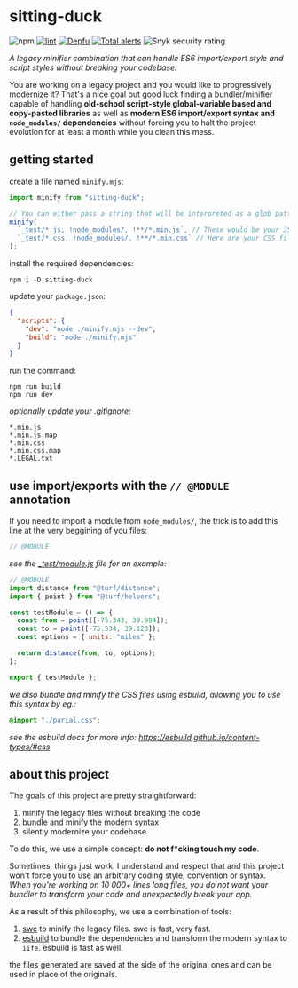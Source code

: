 # sitting-duck

![npm](https://img.shields.io/npm/v/sitting-duck)
[![lint](https://github.com/puka-tchou/sitting-duck/actions/workflows/main.yml/badge.svg)](https://github.com/puka-tchou/sitting-duck/actions/workflows/main.yml)
[![Depfu](https://badges.depfu.com/badges/ca84f96e8d849db6e081d875d6c7b3a0/count.svg)](https://depfu.com/github/puka-tchou/sitting-duck?project_id=36118)
[![Total alerts](https://img.shields.io/lgtm/alerts/g/puka-tchou/sitting-duck.svg?logo=lgtm&logoWidth=18)](https://lgtm.com/projects/g/puka-tchou/sitting-duck/alerts/)
![Snyk security rating](https://snyk-widget.herokuapp.com/badge/npm/sitting-duck/badge.svg)

_A legacy minifier combination that can handle ES6 import/export style and script styles without breaking your codebase._

You are working on a legacy project and you would like to progressively modernize it? That's a nice goal but good luck finding a bundler/minifier capable of handling **old-school script-style global-variable based and copy-pasted libraries** as well as **modern ES6 import/export syntax and `node_modules/` dependencies** without forcing you to halt the project evolution for at least a month while you clean this mess.

## getting started

create a file named `minify.mjs`:

```js
import minify from "sitting-duck";

// You can either pass a string that will be interpreted as a glob pattern by globby or an array of files.
minify(
  `_test/*.js, !node_modules/, !**/*.min.js`, // These would be your JS files
  `_test/*.css, !node_modules/, !**/*.min.css` // Here are your CSS files
);
```

install the required dependencies:

```shell-session
npm i -D sitting-duck
```

update your `package.json`:

```json
{
  "scripts": {
    "dev": "node ./minify.mjs --dev",
    "build": "node ./minify.mjs"
  }
}
```

run the command:

```shell-session
npm run build
npm run dev
```

_optionally update your .gitignore:_

```text
*.min.js
*.min.js.map
*.min.css
*.min.css.map
*.LEGAL.txt
```

## use import/exports with the `// @MODULE` annotation

If you need to import a module from `node_modules/`, the trick is to add this line at the very beggining of you files:

```js
// @MODULE
```

_see the [\_test/module.js](_test/module.js) file for an example:_

```js
// @MODULE
import distance from "@turf/distance";
import { point } from "@turf/helpers";

const testModule = () => {
  const from = point([-75.343, 39.984]);
  const to = point([-75.534, 39.123]);
  const options = { units: "miles" };

  return distance(from, to, options);
};

export { testModule };
```

_we also bundle and minify the CSS files using esbuild, allowing you to use this syntax by eg.:_

```css
@import "./parial.css";
```

_see the esbuild docs for more info: https://esbuild.github.io/content-types/#css_

## about this project

The goals of this project are pretty straightforward:

1. minify the legacy files without breaking the code
2. bundle and minify the modern syntax
3. silently modernize your codebase

To do this, we use a simple concept: **do not f\*cking touch my code**.

Sometimes, things just work. I understand and respect that and this project won't force you to use an arbitrary coding style, convention or syntax. _When you're working on 10 000+ lines long files, you do not want your bundler to transform your code and unexpectedly break your app._

As a result of this philosophy, we use a combination of tools:

1. [swc](https://github.com/swc-project/swc) to minify the legacy files. swc is fast, very fast.
2. [esbuild](https://github.com/evanw/esbuild) to bundle the dependencies and transform the modern syntax to `iife`. esbuild is fast as well.

the files generated are saved at the side of the original ones and can be used in place of the originals.
